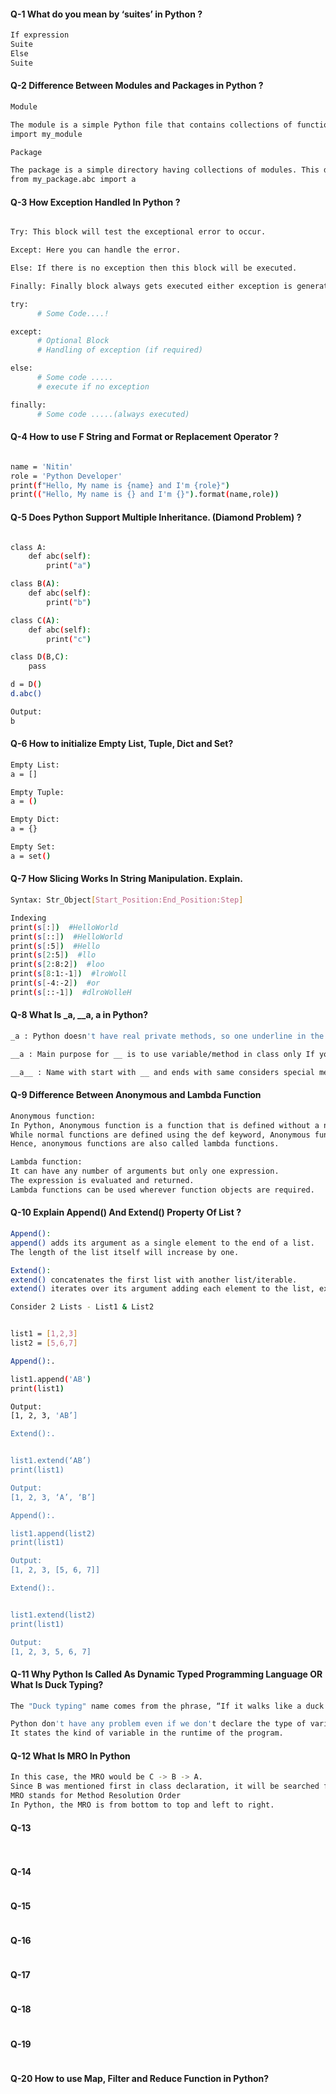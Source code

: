 #### Q-1 What do you mean by ‘suites’ in Python ?

```bash
If expression
Suite
Else
Suite

```

#### Q-2 Difference Between Modules and Packages in Python ?

```bash
Module

The module is a simple Python file that contains collections of functions and global variables and with having a .py extension file.
import my_module

Package

The package is a simple directory having collections of modules. This directory contains Python modules and also having __init__.py file by which the interpreter interprets it as a Package.
from my_package.abc import a

```

#### Q-3 How Exception Handled In Python ?

```bash

Try: This block will test the exceptional error to occur.

Except: Here you can handle the error.

Else: If there is no exception then this block will be executed.

Finally: Finally block always gets executed either exception is generated or not.

try:
      # Some Code....!

except:
      # Optional Block
      # Handling of exception (if required)

else:
      # Some code .....
      # execute if no exception

finally:
      # Some code .....(always executed)

```

#### Q-4 How to use F String and Format or Replacement Operator ?
 
```bash

name = 'Nitin'
role = 'Python Developer'
print(f"Hello, My name is {name} and I'm {role}")
print(("Hello, My name is {} and I'm {}").format(name,role))
```

#### Q-5 Does Python Support Multiple Inheritance. (Diamond Problem) ?

```bash 

class A:
	def abc(self):
		print("a")

class B(A):
	def abc(self):
		print("b")

class C(A):
	def abc(self):
		print("c")

class D(B,C):
	pass

d = D()
d.abc()

Output:
b

```

#### Q-6 How to initialize Empty List, Tuple, Dict and Set? 
```bash 
Empty List:
a = []

Empty Tuple:
a = ()

Empty Dict:
a = {}

Empty Set:
a = set()

```

#### Q-7 How Slicing Works In String Manipulation. Explain.
```bash 
Syntax: Str_Object[Start_Position:End_Position:Step]

Indexing
print(s[:])  #HelloWorld
print(s[::])  #HelloWorld
print(s[:5])  #Hello
print(s[2:5])  #llo
print(s[2:8:2])  #loo
print(s[8:1:-1])  #lroWoll
print(s[-4:-2])  #or
print(s[::-1])  #dlroWolleH
```

#### Q-8  What Is _a, __a,  __a__ in Python?

```bash
_a : Python doesn't have real private methods, so one underline in the beginning of a variable/function/method name means it's a private variable/function/method and It is for internal use only

__a : Main purpose for __ is to use variable/method in class only If you want to use it outside of the class you can make public api.

__a__ : Name with start with __ and ends with same considers special methods in Python. 
```

#### Q-9 Difference Between Anonymous and Lambda Function

```bash
Anonymous function:
In Python, Anonymous function is a function that is defined without a name.
While normal functions are defined using the def keyword, Anonymous functions are defined using the lambda keyword.
Hence, anonymous functions are also called lambda functions.

Lambda function:
It can have any number of arguments but only one expression. 
The expression is evaluated and returned. 
Lambda functions can be used wherever function objects are required.

```

#### Q-10 Explain Append() And Extend() Property Of List ? 

```bash 
Append():
append() adds its argument as a single element to the end of a list. 
The length of the list itself will increase by one.

Extend():
extend() concatenates the first list with another list/iterable.
extend() iterates over its argument adding each element to the list, extending the list.

Consider 2 Lists - List1 & List2


list1 = [1,2,3]
list2 = [5,6,7]

Append():.

list1.append('AB')
print(list1)

Output:
[1, 2, 3, 'AB’]

Extend():.


list1.extend(‘AB’)
print(list1)

Output:
[1, 2, 3, ‘A’, ‘B’]

Append():.

list1.append(list2)
print(list1)

Output:
[1, 2, 3, [5, 6, 7]]

Extend():.


list1.extend(list2)
print(list1)

Output:
[1, 2, 3, 5, 6, 7]

```

#### Q-11 Why Python Is Called As Dynamic Typed Programming Language OR What Is Duck Typing?

```bash
The "Duck typing" name comes from the phrase, “If it walks like a duck and it quacks like a duck, then it must be a duck.” 

Python don't have any problem even if we don't declare the type of variable. 
It states the kind of variable in the runtime of the program. 


```

#### Q-12 What Is MRO In Python
 
```bash
In this case, the MRO would be C -> B -> A.
Since B was mentioned first in class declaration, it will be searched first while resolving a method.
MRO stands for Method Resolution Order
In Python, the MRO is from bottom to top and left to right.

```

#### Q-13 
```bash
 
```

#### Q-14 
```bash 
```

#### Q-15 
```bash 
```

#### Q-16 
```bash 
```

#### Q-17 
```bash 
```

#### Q-18
```bash 
```

#### Q-19 
```bash 
```

#### Q-20 How to use Map, Filter and Reduce Function in Python?

```bash 
```